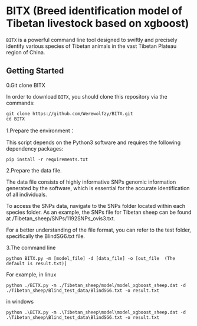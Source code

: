 # BITX (Breed identification model of Tibetan livestock based on xgboost)
`BITX` is a powerful command line tool designed to swiftly and precisely identify various species of Tibetan animals in the vast Tibetan Plateau region of China.



## Getting Started
0.Git clone BITX

In order to download `BITX`, you should clone this repository via the commands:
```
git clone https://github.com/Werewolfzy/BITX.git
cd BITX
```

1.Prepare the environment：

This script depends on the Python3 software and requires the following dependency packages:
```
pip install -r requirements.txt
```

2.Prepare the data file.

The data file consists of highly informative SNPs genomic information generated by the software, which is essential for the accurate identification of all individuals.

To access the SNPs data, navigate to the SNPs folder located within each species folder.  As an example, the SNPs file for Tibetan sheep can be found at /Tibetan_sheep/SNPs/1192SNPs_ovis3.txt.

For a better understanding of the file format, you can refer to the test folder, specifically the BlindSG6.txt file.



3.The command line
```
python BITX.py -m [model_file] -d [data_file] -o [out_file  (The default is result.txt)]
```
For example, in linux
```
python ./BITX.py -m ./Tibetan_sheep/model/model_xgboost_sheep.dat -d ./Tibetan_sheep/Blind_test_data/BlindSG6.txt -o result.txt
```
in windows
```
python .\BITX.py -m .\Tibetan_sheep\model\model_xgboost_sheep.dat -d .\Tibetan_sheep\Blind_test_data\BlindSG6.txt -o result.txt
```










